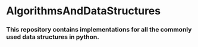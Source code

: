 # AlgorithmsAndDataStructures
### This repository contains implementations for all the commonly used data structures in python.
